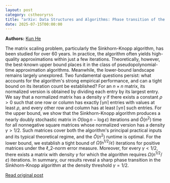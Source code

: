 ```yaml
---
layout: post
category: cstheoryrss
title: "arXiv: Data Structures and Algorithms: Phase transition of the Sinkhorn-Knopp algorithm"
date: 2025-07-15T00:00:00
---
```


**Authors:** [Kun He](https://dblp.uni-trier.de/search?q=Kun+He)

The matrix scaling problem, particularly the Sinkhorn-Knopp algorithm, has
been studied for over 60 years. In practice, the algorithm often yields
high-quality approximations within just a few iterations. Theoretically,
however, the best-known upper bound places it in the class of
pseudopolynomial-time approximation algorithms. Meanwhile, the lower-bound
landscape remains largely unexplored. Two fundamental questions persist: what
accounts for the algorithm's strong empirical performance, and can a tight
bound on its iteration count be established?
For an $n\times n$ matrix, its normalized version is obtained by dividing
each entry by its largest entry. We say that a normalized matrix has a density
$\gamma$ if there exists a constant $\rho > 0$ such that one row or column has
exactly $\lceil \gamma n \rceil$ entries with values at least $\rho$, and every
other row and column has at least $\lceil \gamma n \rceil$ such entries.
For the upper bound, we show that the Sinkhorn-Knopp algorithm produces a
nearly doubly stochastic matrix in $O(\log n - \log \varepsilon)$ iterations
and $\widetilde{O}(n^2)$ time for all nonnegative square matrices whose
normalized version has a density $\gamma > 1/2$. Such matrices cover both the
algorithm's principal practical inputs and its typical theoretical regime, and
the $\widetilde{O}(n^2)$ runtime is optimal.
For the lower bound, we establish a tight bound of
$\widetilde{\Omega}\left(n^{1/2}/\varepsilon\right)$ iterations for positive
matrices under the $\ell\_2$-norm error measure. Moreover, for every $\gamma <
1/2$, there exists a matrix with density $\gamma$ for which the algorithm
requires $\Omega\left(n^{1/2}/\varepsilon\right)$ iterations.
In summary, our results reveal a sharp phase transition in the Sinkhorn-Knopp
algorithm at the density threshold $\gamma = 1/2$.

[Read original post](http://arxiv.org/abs/2507.09711v1)
